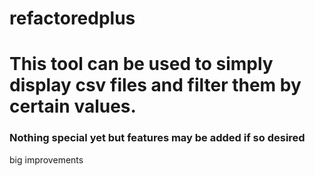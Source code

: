 # refactoredplus
# This tool can be used to simply display csv files and filter them by certain values. 
### Nothing special yet but features may be added if so desired
big improvements
